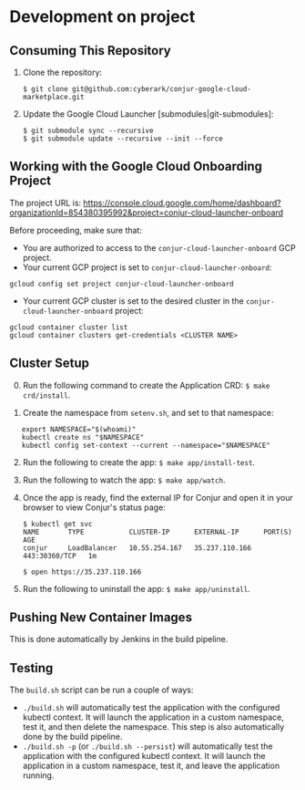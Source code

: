 # Development on project

## Consuming This Repository

1. Clone the repository:

    `$ git clone git@github.com:cyberark/conjur-google-cloud-marketplace.git`

2. Update the Google Cloud Launcher [submodules|git-submodules]:

    ```
    $ git submodule sync --recursive
    $ git submodule update --recursive --init --force
    ```

[git-submodules]: https://github.com/GoogleCloudPlatform/marketplace-k8s-app-tools

## Working with the Google Cloud Onboarding Project

The project URL is: https://console.cloud.google.com/home/dashboard?organizationId=854380395992&project=conjur-cloud-launcher-onboard

Before proceeding, make sure that:
* You are authorized to access to the `conjur-cloud-launcher-onboard` GCP project.
* Your current GCP project is set to `conjur-cloud-launcher-onboard`:
```
gcloud config set project conjur-cloud-launcher-onboard
```
* Your current GCP cluster is set to the desired cluster in the `conjur-cloud-launcher-onboard` project:
```
gcloud container cluster list
gcloud container clusters get-credentials <CLUSTER NAME>
```

## Cluster Setup

0. Run the following command to create the Application CRD: `$ make crd/install`.

1. Create the namespace from `setenv.sh`, and set to that namespace:
```
   export NAMESPACE="$(whoami)"
   kubectl create ns "$NAMESPACE"
   kubectl config set-context --current --namespace="$NAMESPACE"
```

2. Run the following to create the app: `$ make app/install-test`.

3. Run the following to watch the app: `$ make app/watch`.

4. Once the app is ready, find the external IP for Conjur and open it in your browser
    to view Conjur's status page:

    ```sh-session
    $ kubectl get svc
    NAME       TYPE           CLUSTER-IP      EXTERNAL-IP      PORT(S)        AGE
    conjur     LoadBalancer   10.55.254.167   35.237.110.166   443:30360/TCP   1m

    $ open https://35.237.110.166
    ```

6. Run the following to uninstall the app: `$ make app/uninstall`.

## Pushing New Container Images

This is done automatically by Jenkins in the build pipeline.

## Testing

The `build.sh` script can be run a couple of ways:

* `./build.sh` will automatically test the application with the configured kubectl context. It will launch the application in a custom namespace, test it, and then delete the namespace. This step is also automatically done by the build pipeline.
* `./build.sh -p` (or `./build.sh --persist`) will automatically test the application with the configured kubectl context. It will launch the application in a custom namespace, test it, and leave the application running.
